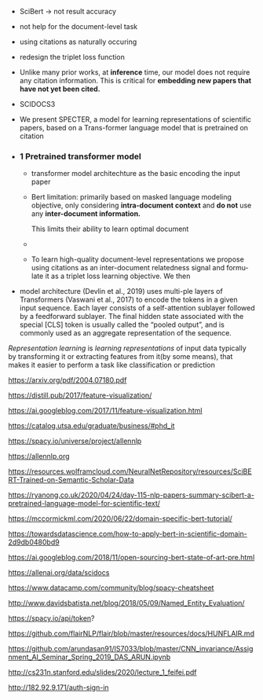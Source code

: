 - SciBert -> not result accuracy 
- not help for the document-level task

- using citations as naturally occuring 
- redesign the triplet loss function
- Unlike many prior works, at **inference** time, our model does not require any citation information. This is critical for **embedding new papers that have not yet been cited.** 

- SCIDOCS3

- We present SPECTER, a model for learning representations of scientific papers, based on a Trans-former language model that is pretrained on citation

- ### 1 Pretrained transformer model

  - transformer model architechture as the basic encoding the input paper

  - Bert limitation:   primarily based on masked language modeling objective, only considering **intra-document context** and **do not** use any **inter-document information.**

    This limits their ability to learn optimal document

  - 

  - To learn high-quality document-level representations we propose using citations as an inter-document relatedness signal and formu-late it as a triplet loss learning objective. We then

- model architecture (Devlin et al., 2019) uses multi-ple layers of Transformers (Vaswani et al., 2017) to encode the tokens in a given input sequence. Each layer consists of a self-attention sublayer followed by a feedforward sublayer. The final hidden state associated with the special [CLS] token is usually called the “pooled output”, and is commonly used as an aggregate representation of the sequence.

*Representation learning* is *learning representations* of input data typically by transforming it or extracting features from it(by some means), that makes it easier to perform a task like classification or prediction





https://arxiv.org/pdf/2004.07180.pdf

https://distill.pub/2017/feature-visualization/

https://ai.googleblog.com/2017/11/feature-visualization.html

https://catalog.utsa.edu/graduate/business/#phd_it



https://spacy.io/universe/project/allennlp



https://allennlp.org



https://resources.wolframcloud.com/NeuralNetRepository/resources/SciBERT-Trained-on-Semantic-Scholar-Data

https://ryanong.co.uk/2020/04/24/day-115-nlp-papers-summary-scibert-a-pretrained-language-model-for-scientific-text/



https://mccormickml.com/2020/06/22/domain-specific-bert-tutorial/



https://towardsdatascience.com/how-to-apply-bert-in-scientific-domain-2d9db0480bd9

https://ai.googleblog.com/2018/11/open-sourcing-bert-state-of-art-pre.html



https://allenai.org/data/scidocs



https://www.datacamp.com/community/blog/spacy-cheatsheet



http://www.davidsbatista.net/blog/2018/05/09/Named_Entity_Evaluation/



https://spacy.io/api/token?



https://github.com/flairNLP/flair/blob/master/resources/docs/HUNFLAIR.md



https://github.com/arundasan91/IS7033/blob/master/CNN_invariance/Assignment_AI_Seminar_Spring_2019_DAS_ARUN.ipynb



http://cs231n.stanford.edu/slides/2020/lecture_1_feifei.pdf





http://182.92.9.171/auth-sign-in